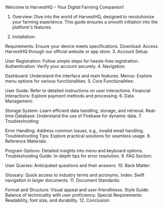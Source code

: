Welcome to HarvestHQ – Your Digital Farming Companion!

1. Overview:
Dive into the world of HarvestHQ, designed to revolutionize your farming experience. This guide ensures a smooth initiation into the platform's features.

2. Installation:

Requirements: Ensure your device meets specifications.
Download: Access HarvestHQ through our official website or app store.
3. Account Setup:

User Registration: Follow simple steps for hassle-free registration.
Authentication: Verify your account securely.
4. Navigation:

Dashboard: Understand the interface and main features.
Menus: Explore menu options for various functionalities.
5. Core Functionalities:

User Guide: Refer to detailed instructions on user interactions.
Financial Interactions: Explore payment methods and processing.
6. Data Management:

Storage System: Learn efficient data handling, storage, and retrieval.
Real-time Database: Understand the use of Firebase for dynamic data.
7. Troubleshooting:

Error Handling: Address common issues, e.g., invalid email handling.
Troubleshooting Tips: Explore practical solutions for seamless usage.
8. Reference Materials:

Program Options: Detailed insights into menu and keyboard options.
Troubleshooting Guide: In-depth tips for error resolution.
9. FAQ Section:

User Queries: Anticipated questions and their answers.
10. Back Matter:

Glossary: Quick access to industry terms and acronyms.
Index: Swift navigation in larger documents.
11. Document Standards:

Format and Structure: Visual appeal and user-friendliness.
Style Guide: Balance of technicality with user proficiency.
Special Requirements: Readability, font size, and durability.
12. Conclusion: